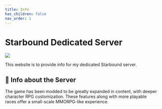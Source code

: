 ```yaml
---
title: Info
has_children: false
nav_order: 1
---
```


# Starbound Dedicated Server
<img src="https://cdn.akamai.steamstatic.com/steam/apps/211820/capsule_616x353.jpg?t=1611668796"/>

This website is to provide info for my dedicated Starbound server.

## 📌 Info about the Server

The game has been modded to be greatly expanded in content, with deeper character RPG customization. These features along with more playable races offer a small-scale MMORPG-like experience.

